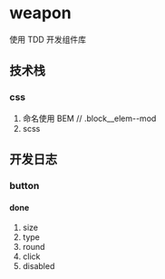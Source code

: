 # weapon
使用 TDD 开发组件库

## 技术栈

### css
1. 命名使用 BEM // .block__elem--mod
2. scss


## 开发日志
### button
#### done
1. size
2. type
3. round
4. click
5. disabled 